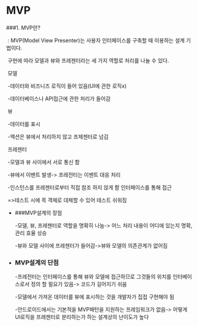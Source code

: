 # MVP

###1. MVP란?

​	: MVP(Model View Presenter)는 사용자 인터페이스를 구축할 때 이용하는 설계 기법이다.

​	  구현에 따라 모델과 뷰와 프레젠터라는 세 가지 역할로 처리를 나눌 수 있다.

​	모델

​	-데이터와 비즈니즈 로직이 들어 있음(UI에 관한 로직x)

​	-데이터베이스나 API접근에 관한 처리가 들어감

​	뷰

​	-데이터를 표시

​	-액션은 뷰에서 처리하지 않고 프제젠터로 넘김

​	프레젠터

​	-모델과 뷰 사이에서 서로 통신 함

​	-뷰에서 이벤트 발생-> 프레전터는 이벤트 대응 처리

​	-인스턴스를 프레젠터로부터 직접 참조 하지 않게 함 인터페이스를 통해 접근 

​	=>테스트 시에 목 객체로 대체할 수 있어 테스트 쉬워짐

+ ###MVP설계의 장점

  -모델, 뷰, 프레젠터로 역할을 명확히 나눔-> 어느 처리 내용이 어디에 있는지 명확, 관리 효율 상승

  -뷰와 모델 사이에 프레젠터가 들어감->뷰와 모델의 의존관계가 없어짐

+ ### MVP설계의 단점

  -프레전터는 인터페이스를 통해 뷰와 모델에 접근하므로 그것들의 위치를 인터베이스로서 정의 할 필요가 있음-> 코드가 길어지기 쉬움 

  -모델에서 가져온 데이터를 뷰에 표시하는 것을 개발자가 집접 구현해야 됨

  -안드로이드에서는 기본적을 MVP패턴을 지원하는 프레임워크가 없음-> 어떻게 UI로직을 프레젠터로 분리하는가 하는 설계상의 난이도가 높다

  ​